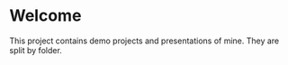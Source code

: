 # Welcome

This project contains demo projects and presentations of mine.  They are split by folder.

